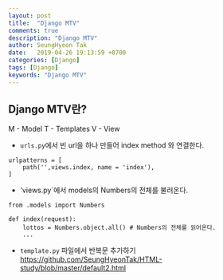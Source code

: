 ```yaml
---
layout: post
title:  "Django MTV"
comments: true
description: "Django MTV"
author: SeungHyeon Tak
date:   2019-04-26 19:13:59 +0700
categories: [Django]
tags: [Django]
keywords: "Django MTV"
---
```

## Django MTV란?

M - Model
T - Templates
V - View

* `urls.py`에서 빈 url을 하나 만들어 index method 와 연결한다.

```
urlpatterns = [
	path('',views.index, name = 'index'),
]
```

* 'views.py`에서 models의 Numbers의 전체를 불러온다.

```
from .models import Numbers

def index(request):
	lottos = Numbers.object.all() # Numbers의 전체를 읽어온다.
	...
```

* `template.py` 파일에서 반복문 추가하기
<https://github.com/SeungHyeonTak/HTML-study/blob/master/default2.html>
